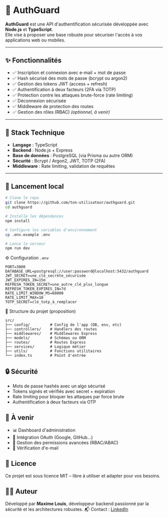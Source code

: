 # 🔐 AuthGuard

**AuthGuard** est une API d'authentification sécurisée développée avec **Node.js** et **TypeScript**.  
Elle vise à proposer une base robuste pour sécuriser l'accès à vos applications web ou mobiles.

---

## ✨ Fonctionnalités

- ✅ Inscription et connexion avec e-mail + mot de passe  
- ✅ Hash sécurisé des mots de passe (bcrypt ou argon2)  
- ✅ Gestion des tokens JWT (access + refresh)  
- ✅ Authentification à deux facteurs (2FA via TOTP)  
- ✅ Protection contre les attaques brute-force (rate limiting)  
- ✅ Déconnexion sécurisée  
- ✅ Middleware de protection des routes  
- ✅ Gestion des rôles (RBAC) *(optionnel, à venir)*  

---

## 🧱 Stack Technique

- **Langage** : TypeScript  
- **Backend** : Node.js + Express  
- **Base de données** : PostgreSQL (via Prisma ou autre ORM)  
- **Sécurité** : Bcrypt / Argon2, JWT, TOTP (2FA)  
- **Middleware** : Rate limiting, validation de requêtes  

---

## 🚀 Lancement local

```bash
# Clone le repo
git clone https://github.com/ton-utilisateur/authguard.git
cd authguard

# Installe les dépendances
npm install

# Configure les variables d'environnement
cp .env.example .env

# Lance le serveur
npm run dev
```

⚙️ Configuration `.env`

```env
PORT=3000
DATABASE_URL=postgresql://user:password@localhost:5432/authguard
JWT_SECRET=une_clé_secrète_sécurisée
JWT_EXPIRES_IN=15m
REFRESH_TOKEN_SECRET=une_autre_clé_plus_longue
REFRESH_TOKEN_EXPIRES_IN=7d
RATE_LIMIT_WINDOW_MS=60000
RATE_LIMIT_MAX=10
TOTP_SECRET=clé_totp_à_remplacer
```

📁 Structure du projet (proposition)

```
src/
├── config/         # Config de l'app (DB, env, etc)
├── controllers/    # Handlers des routes
├── middlewares/    # Middlewares Express
├── models/         # Schémas ou ORM
├── routes/         # Routes Express
├── services/       # Logique métier
├── utils/          # Fonctions utilitaires
└── index.ts        # Point d'entrée
```

## 🔒 Sécurité

* Mots de passe hashés avec un algo sécurisé
* Tokens signés et vérifiés avec secret + expiration
* Rate limiting pour bloquer les attaques par force brute
* Authentification à deux facteurs via OTP

## 📌 À venir

* 📊 Dashboard d'administration
* 🧩 Intégration OAuth (Google, GitHub…)
* 🔐 Gestion des permissions avancées (RBAC/ABAC)
* 📧 Vérification d'e-mail

## 📄 Licence

Ce projet est sous licence MIT – libre à utiliser et adapter pour vos besoins.

## 🙋‍♂️ Auteur

Développé par **Maxime Louis**, développeur backend passionné par la sécurité et les architectures robustes.
📬 Contact : [LinkedIn](https://www.linkedin.com/in/maxime-l-5530941b5/)
